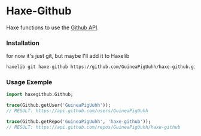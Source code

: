 # Haxe-Github
Haxe functions to use the [Github API](https://docs.github.com/pt/rest?apiVersion=2022-11-28).

### Installation
for now it's just git, but maybe I'll add it to Haxelib
```bash
haxelib git haxe-github https://github.com/GuineaPigUuhh/haxe-github.git
```

### Usage Exemple
```haxe
import haxegithub.Github;

trace(Github.getUser('GuineaPigUuhh'));
// RESULT: https://api.github.com/users/GuineaPigUuhh

trace(Github.getRepo('GuineaPigUuhh', 'haxe-github'));
// RESULT: https://api.github.com/repos/GuineaPigUuhh/haxe-github
```